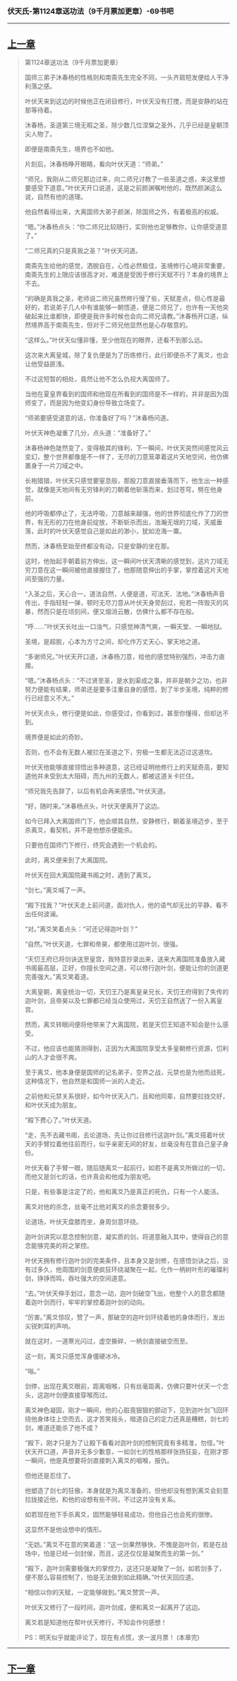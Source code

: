 ### 伏天氏-第1124章送功法（9千月票加更章）-69书吧

--------
[上一章](./241e011035e28a4b7a052da147f41ba4.md)
--------


>
>
>
>第1124章送功法（9千月票加更章）
>
>国师三弟子沐春杨的性格则和南斋先生完全不同，一头齐肩短发便给人干净利落之感。
>
>叶伏天来到这边的时候他正在闭目修行，叶伏天没有打搅，而是安静的站在那等待着。
>
>沐春杨，圣道第三境无暇之圣，除少数几位涅槃之圣外，几乎已经是皇朝顶尖人物了。
>
>即便是南斋先生，境界也不如他。
>
>片刻后，沐春杨睁开眼睛，看向叶伏天道：“师弟。”
>
>“师兄，我刚从二师兄那边过来，向二师兄讨教了一些圣道之惑，来这里想要感受下道意。”叶伏天开口说道，这是之前颜渊嘱咐他的，既然颜渊这么说，自然有他的道理。
>
>他自然看得出来，大离国师大弟子颜渊，除国师之外，有着极高的权威。
>
>“嗯。”沐春杨点头：“你二师兄比较随行，实则他也足够教你，让你感受道意了。”
>
>“二师兄真的只是真我之圣？”叶伏天问道。
>
>南斋先生给他的感觉，洒脱自在，心性必然极佳，圣境修行心境非常重要，南斋先生的上限应该很高才对，难道是受困于修行天赋不行？本身的境界上不去。
>
>“的确是真我之圣，老师说二师兄虽然修行慢了些，天赋差点，但心性是最好的，若说弟子几人中有谁能够一朝悟道，便是二师兄了，也许有一天他突破起来比谁都快，即便是我许多时候也会向二师兄请教。”沐春杨开口道，纵然境界高于南斋先生，但对于二师兄他显然也是心存敬意的。
>
>“这样么。”叶伏天似懂非懂，至少他现在的眼界，还看不到那么远。
>
>这次来大离皇城，除了复仇便是为了历练修行，此行即便杀不了离爻，也会让他受益匪浅。
>
>不过这短暂的相处，竟然让他不怎么仇视大离国师了。
>
>当他在夏皇界看到的国师和他现在所看到的国师是不一样的，并非是因为国师变了，而是因为他变幻身份导致立场变了。
>
>“师弟要感受道意的话，你准备好了吗？”沐春杨问道。
>
>叶伏天神色凝重了几分，点头道：“准备好了。”
>
>沐春杨神色陡然变了，变得极其的锋利，下一瞬间，叶伏天突然间感觉风云变幻，整个世界都像是不一样了，无尽的刀意笼罩着这片天地空间，他仿佛置身于一片刀域之中。
>
>长袍猎猎，叶伏天只感觉要窒息般，那股刀意直接垂落而下，他生出一种感觉，就像是天地间有无穷锋利的刀朝着他斩落而来，划过苍穹，劈在他身前。
>
>他的呼吸都停止了，无法呼吸，刀意越来越强，他的世界彻底化作了刀的世界，有无形的刀在他身前绽放，不断斩杀而出，浩瀚无垠的刀域，天威垂落，此时的叶伏天感觉自己是如此的渺小，犹如沧海一粟。
>
>然而，沐春杨至始至终都没有动，只是安静的坐在那。
>
>这时，他抬起手朝着前方伸出，这一瞬间叶伏天清晰的感觉到，这片刀域无穷刀意在这一瞬间被他直接握住了，他那随意伸出的手掌，掌控着这片天地间至强的力量。
>
>“入圣之后，天心合一，道法自然，人便是道，可法天、法地。”沐春杨声音传出，手指轻轻一弹，顿时无尽刀意从叶伏天身旁刮过，宛若一阵毁灭的风暴，然而只是在顷刻间，便又烟消云散，仿佛什么都不存在般。
>
>“呼……”叶伏天长吐出一口浊气，只感觉神清气爽，一瞬天堂、一瞬地狱。
>
>圣境，是超脱，心本为方寸之间，却化作万丈天心，掌天地之道。
>
>“多谢师兄。”叶伏天开口道，沐春杨刀意，给他的感觉特别强烈，冲击力直接。
>
>“嗯。”沐春杨点头：“不过贤至圣，是水到渠成之事，并非是朝夕之功，也非努力便能有结果，师弟还是要多注重自身的感悟，到了半步圣境，纯粹的修行已经意义不大。”
>
>叶伏天点头，修行便是如此，你感受过，你看到过，甚至你懂得，但却达不到。
>
>境界便是如此的奇妙。
>
>否则，也不会有无数人被拦在圣道之下，穷极一生都无法迈过这道坎。
>
>叶伏天他能够直接领悟出多种道意，这已经证明他修行上的天赋奇高，要知道他并未受到太大阻碍，而九州的无数人，都被这道关卡拦住。
>
>“师兄我先告辞了，以后有机会再来感悟。”叶伏天道。
>
>“好，随时来。”沐春杨点头，叶伏天便离开了这边。
>
>如今已拜入大离国师门下，他会顺其自然，安静修行，朝着圣境迈步，至于杀离爻，看契机，并不是他想杀便能杀。
>
>只要他在国师门下修行，终究会遇到一个机会的。
>
>此时，离爻便来到了大离国院。
>
>叶伏天在回大离国院藏书阁之时，遇到了离爻。
>
>“剑七。”离爻喊了一声。
>
>“殿下找我？”叶伏天走上前问道，面对仇人，他的语气却无比的平静，看不出任何波澜。
>
>“对。”离爻笑着点头：“可还记得迦叶剑？”
>
>“自然。”叶伏天道，七罪和帝昊，都使用过迦叶剑，很强。
>
>“天忉王府已将剑诀送至皇宫，我特意抄录出来，送来大离国院准备放入藏书阁最高层，正好，你擅长空间之道，可以修行迦叶剑，便能让你的剑道更完善强大。”离爻笑着道。
>
>大离皇朝，离皇统治一切，天忉王乃是离皇亲兄长，天忉王府得到了失传的迦叶剑，且帝昊以及七罪都已经当众使用过，天忉王自然送了一份入离皇宫。
>
>然而，离爻转眼间便将他带来了大离国院，若是天忉王知道不知会是什么感受。
>
>不过，他应该也能猜测得到，正因为大离国院享受太多皇朝修行资源，忉利山的人才会很不爽。
>
>至于离爻，他本身便是国师的记名弟子，空界之战，元禁也是为他而战死，这种情况下，他自然是和国师一派的人走近。
>
>之前他和元禁关系很好，如今叶伏天入门，且和他同辈，自然要拉拢交好，和叶伏天成为朋友。
>
>“殿下费心了。”叶伏天道。
>
>“走，先不去藏书阁，去论道场，先让你过目修行这迦叶剑。”离爻搭着叶伏天的手臂拉着他往前而行，似乎亲密无间的好友，丝毫没有在意自己皇子身份。
>
>叶伏天看了手臂一眼，随后随离爻一起前行，如若不是离爻所做过的一切，而他又是剑七的话，也许真会和他成为朋友吧。
>
>只是，有些事是注定了的，他和离爻乃是真正的死仇，只有一个人能活。
>
>离爻对他的杀念，丝毫不比他对离爻的杀念要弱多少。
>
>论道场，叶伏天盘膝而坐，身周剑意环绕。
>
>迦叶剑讲究以意念控制剑意，凝实质的剑，将道意融入其中，使得自己的意念能够完美的将之掌控。
>
>叶伏天拥有修行迦叶剑的完美条件，且本身又是剑修，在感悟剑诀之后，没有过多久，他周围的剑意便疯狂环绕凝聚在一起，化作一柄树叶形的璀璨利剑，铮铮而鸣，吞吐强大的空间道意。
>
>“去。”叶伏天伸手划过，意念一动，迦叶剑破空飞出，他整个人的意念都随着迦叶剑而行，牢牢的掌控着迦叶剑的动向。
>
>“厉害。”离爻惊叹，赞了一声，那破空的迦叶剑环绕着他的身体而行，发出尖锐刺耳的声响。
>
>就在这时，一道寒光闪过，虚空撕碎，一柄剑直接破空而至。
>
>这一刻，离爻只感觉浑身僵硬冰冷。
>
>“嗡。”
>
>剑停，出现在离爻眼前，距离咽喉，只有丝毫距离，仿佛只要叶伏天一个念头，这迦叶剑便直接穿喉而过。
>
>离爻神色凝固，刚才一瞬间，他的心脏竟狠狠的颤动下，见到迦叶剑飞回环绕他身体往上空而去，这才苦笑摇头，暗道自己的定力还真是糟糕，剑七的剑，难道还能杀了他不成？
>
>“殿下，刚才只是为了让殿下看看对迦叶剑的控制究竟有多精准，勿怪。”叶伏天开口道，声音并无多少歉意，一如剑七的性格那样张扬狂妄，在刚才那一瞬间，他是真想要将剑直接刺入离爻的咽喉，报仇。
>
>但他还是忍住了。
>
>他塑造了剑七的狂傲，本身就是为离爻准备的，但他却没有想到离爻会刻意拉拢接近他，和他的设想有些不同，不过这并没有关系。
>
>如若现在他下手杀离爻，固然能够轻易成功，但他自己也会死的很惨。
>
>这显然不是他设想中的情形。
>
>“无妨。”离爻不在意的笑着道：“这一剑果然够快，不愧是迦叶剑，若是在战场中，怕是已经一剑封侯，而且，这还仅仅是凝聚而生的第一剑。”
>
>“殿下，迦叶剑需要极强大的掌控力，这还只是凝聚了一剑，如若剑多了，便不那么容易控制了，怕是无法做到如此精确。”叶伏天回应道。
>
>“相信以你的天赋，一定能够做到。”离爻赞赏一声。
>
>叶伏天又修行了一段时间，迦叶剑成，便和离爻一起离开了这边。
>
>离爻若是知道他在帮叶伏天修行，不知会作何感想！
>
>PS：明天似乎就能评论了，现在有点慌，求一波月票！
>(本章完)
>
>

--------
[下一章](./219d87451832586b93430720ecee6b9b.md)
--------
